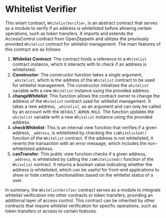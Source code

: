 # Whitelist Verifier

This smart contract, `WhitelistVerifier`, is an abstract contract that serves as a module to verify if an address is whitelisted before allowing certain operations, such as token transfers. It imports and extends the AccessControl contract from OpenZeppelin and utilizes the previously provided `Whitelist` contract for whitelist management. The main features of this contract are as follows:

1. **Whitelist Contract**: The contract holds a reference to a `Whitelist` contract instance, which it interacts with to check if an address is whitelisted.
2. **Constructor**: The constructor function takes a single argument, `_whitelist`, which is the address of the `Whitelist` contract to be used for whitelist management. The constructor initializes the `whitelist` variable with a new `Whitelist` instance using the provided address.
3. **changeWhitelist**: This function allows the contract owner to change the address of the `Whitelist` contract used for whitelist management. It takes a new address, `_whitelist`, as an argument and can only be called by an account with the `DEFAULT_ADMIN_ROLE`. The function updates the `whitelist` variable with a new `Whitelist` instance using the provided address.
4. **checkWhitelist**: This is an internal view function that verifies if a given address, `_address`, is whitelisted by checking the `isWhitelisted()` function of the `Whitelist` contract. If the address is not whitelisted, it reverts the transaction with an error message, which includes the non-whitelisted address.
5. **canTransfer**: This public view function checks if a given address, `_address`, is whitelisted by calling the `isWhitelisted()` function of the `Whitelist` contract. It returns a boolean value indicating whether the address is whitelisted, which can be useful for front-end applications to show or hide certain functionalities based on the whitelist status of a user.

In summary, the `WhitelistVerifier` contract serves as a module to integrate whitelist verification into other contracts or token transfers, providing an additional layer of access control. This contract can be inherited by other contracts that require whitelist verification for specific operations, such as token transfers or access to certain features.
